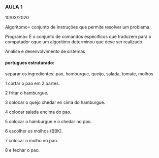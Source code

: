 ### AULA 1

10/03/2020

Algoritomo= conjunto de instruções que permite resolver um problema.

Programa= É o conjunto de comandos especificos que traduzem para o computador oque um algoritimo determinou que deve ser realizado.

Analise e desenvolvimento de sistemas



#### portugues estruturado:
separar os ingredientes: pao, hamburgue, queijo, salada, tomate, molhos.

1 cortar o pao em 2 partes.

2 fritar o hamburgue.

3 colocar o quejo chedar en cima do hamburgue.

4 colocar salada encima do pao.

5 colocar o hamburgue e o chedar no pao.

6 escolher os molhos (BBK).   

7 colocar o molho no pao.

8 e fechar o pao.

